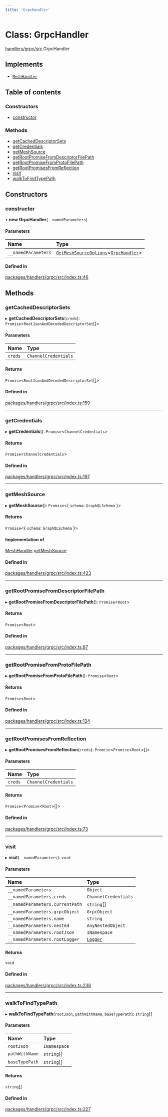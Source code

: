 ```yaml
---
title: 'GrpcHandler'
---
```


# Class: GrpcHandler

[handlers/grpc/src](../modules/handlers_grpc_src).GrpcHandler

## Implements

- [`MeshHandler`](/docs/api/interfaces/types_src.MeshHandler)

## Table of contents

### Constructors

- [constructor](handlers_grpc_src.GrpcHandler#constructor)

### Methods

- [getCachedDescriptorSets](handlers_grpc_src.GrpcHandler#getcacheddescriptorsets)
- [getCredentials](handlers_grpc_src.GrpcHandler#getcredentials)
- [getMeshSource](handlers_grpc_src.GrpcHandler#getmeshsource)
- [getRootPromiseFromDescriptorFilePath](handlers_grpc_src.GrpcHandler#getrootpromisefromdescriptorfilepath)
- [getRootPromiseFromProtoFilePath](handlers_grpc_src.GrpcHandler#getrootpromisefromprotofilepath)
- [getRootPromisesFromReflection](handlers_grpc_src.GrpcHandler#getrootpromisesfromreflection)
- [visit](handlers_grpc_src.GrpcHandler#visit)
- [walkToFindTypePath](handlers_grpc_src.GrpcHandler#walktofindtypepath)

## Constructors

### constructor

• **new GrpcHandler**(`__namedParameters`)

#### Parameters

| Name | Type |
| :------ | :------ |
| `__namedParameters` | [`GetMeshSourceOptions`](../modules/types_src#getmeshsourceoptions)\<[`GrpcHandler`](/docs/api/interfaces/types_src.YamlConfig.GrpcHandler)> |

#### Defined in

[packages/handlers/grpc/src/index.ts:46](https://github.com/Urigo/graphql-mesh/blob/master/packages/handlers/grpc/src/index.ts#L46)

## Methods

### getCachedDescriptorSets

▸ **getCachedDescriptorSets**(`creds`): `Promise`\<`RootJsonAndDecodedDescriptorSet`[]>

#### Parameters

| Name | Type |
| :------ | :------ |
| `creds` | `ChannelCredentials` |

#### Returns

`Promise`\<`RootJsonAndDecodedDescriptorSet`[]>

#### Defined in

[packages/handlers/grpc/src/index.ts:159](https://github.com/Urigo/graphql-mesh/blob/master/packages/handlers/grpc/src/index.ts#L159)

___

### getCredentials

▸ **getCredentials**(): `Promise`\<`ChannelCredentials`>

#### Returns

`Promise`\<`ChannelCredentials`>

#### Defined in

[packages/handlers/grpc/src/index.ts:197](https://github.com/Urigo/graphql-mesh/blob/master/packages/handlers/grpc/src/index.ts#L197)

___

### getMeshSource

▸ **getMeshSource**(): `Promise`\<\{ `schema`: `GraphQLSchema`  }>

#### Returns

`Promise`\<\{ `schema`: `GraphQLSchema`  }>

#### Implementation of

[MeshHandler](/docs/api/interfaces/types_src.MeshHandler).[getMeshSource](/docs/api/interfaces/types_src.MeshHandler#getmeshsource)

#### Defined in

[packages/handlers/grpc/src/index.ts:423](https://github.com/Urigo/graphql-mesh/blob/master/packages/handlers/grpc/src/index.ts#L423)

___

### getRootPromiseFromDescriptorFilePath

▸ **getRootPromiseFromDescriptorFilePath**(): `Promise`\<`Root`>

#### Returns

`Promise`\<`Root`>

#### Defined in

[packages/handlers/grpc/src/index.ts:87](https://github.com/Urigo/graphql-mesh/blob/master/packages/handlers/grpc/src/index.ts#L87)

___

### getRootPromiseFromProtoFilePath

▸ **getRootPromiseFromProtoFilePath**(): `Promise`\<`Root`>

#### Returns

`Promise`\<`Root`>

#### Defined in

[packages/handlers/grpc/src/index.ts:124](https://github.com/Urigo/graphql-mesh/blob/master/packages/handlers/grpc/src/index.ts#L124)

___

### getRootPromisesFromReflection

▸ **getRootPromisesFromReflection**(`creds`): `Promise`\<`Promise`\<`Root`>[]>

#### Parameters

| Name | Type |
| :------ | :------ |
| `creds` | `ChannelCredentials` |

#### Returns

`Promise`\<`Promise`\<`Root`>[]>

#### Defined in

[packages/handlers/grpc/src/index.ts:73](https://github.com/Urigo/graphql-mesh/blob/master/packages/handlers/grpc/src/index.ts#L73)

___

### visit

▸ **visit**(`__namedParameters`): `void`

#### Parameters

| Name | Type |
| :------ | :------ |
| `__namedParameters` | `Object` |
| `__namedParameters.creds` | `ChannelCredentials` |
| `__namedParameters.currentPath` | `string`[] |
| `__namedParameters.grpcObject` | `GrpcObject` |
| `__namedParameters.name` | `string` |
| `__namedParameters.nested` | `AnyNestedObject` |
| `__namedParameters.rootJson` | `INamespace` |
| `__namedParameters.rootLogger` | [`Logger`](../modules/types_src#logger) |

#### Returns

`void`

#### Defined in

[packages/handlers/grpc/src/index.ts:238](https://github.com/Urigo/graphql-mesh/blob/master/packages/handlers/grpc/src/index.ts#L238)

___

### walkToFindTypePath

▸ **walkToFindTypePath**(`rootJson`, `pathWithName`, `baseTypePath`): `string`[]

#### Parameters

| Name | Type |
| :------ | :------ |
| `rootJson` | `INamespace` |
| `pathWithName` | `string`[] |
| `baseTypePath` | `string`[] |

#### Returns

`string`[]

#### Defined in

[packages/handlers/grpc/src/index.ts:227](https://github.com/Urigo/graphql-mesh/blob/master/packages/handlers/grpc/src/index.ts#L227)

